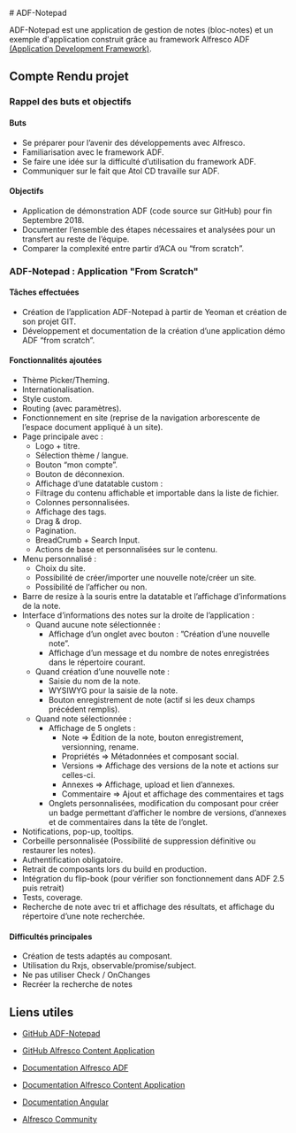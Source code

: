 # ADF-Notepad

ADF-Notepad est une application de gestion de notes (bloc-notes) et un exemple d'application construit grâce au framework Alfresco ADF [(Application Development Framework)](https://github.com/Alfresco/alfresco-ng2-components).

## Compte Rendu projet

### Rappel des buts et objectifs

#### Buts
- Se préparer pour l’avenir des développements avec Alfresco.
- Familiarisation avec le framework ADF.
- Se faire une idée sur la difficulté d’utilisation du framework ADF.
- Communiquer sur le fait que Atol CD travaille sur ADF.

#### Objectifs
- Application de démonstration ADF (code source sur GitHub) pour fin Septembre 2018.
- Documenter l’ensemble des étapes nécessaires et analysées pour un transfert au reste de l’équipe.
- Comparer la complexité entre partir d’ACA ou “from scratch”.

### ADF-Notepad : Application "From Scratch"

#### Tâches effectuées

- Création de l’application ADF-Notepad à partir de Yeoman et création de son projet GIT.
- Développement et documentation de la création d’une application démo ADF “from scratch”.

####  Fonctionnalités ajoutées

- Thème Picker/Theming.
- Internationalisation.
- Style custom.
- Routing (avec paramètres).
- Fonctionnement en site (reprise de la navigation arborescente de l’espace document appliqué à un site).
- Page principale avec :
    - Logo + titre.
    - Sélection thème / langue.
    - Bouton “mon compte”.
    - Bouton de déconnexion.
    - Affichage d’une datatable custom :
    - Filtrage du contenu affichable et importable dans la liste de fichier.
    - Colonnes personnalisées.
    - Affichage des tags.
    - Drag & drop.
    - Pagination.
    - BreadCrumb + Search Input.
    - Actions de base et personnalisées sur le contenu.
- Menu personnalisé :
    - Choix du site.
    - Possibilité de créer/importer une nouvelle note/créer un site.
    - Possibilité de l’afficher ou non.
- Barre de resize à la souris entre la datatable et l’affichage d’informations de la note.
- Interface d’informations des notes sur la droite de l’application :
    - Quand aucune note sélectionnée :
        - Affichage d’un onglet avec bouton : ”Création d’une nouvelle note”.
        - Affichage d’un message et du nombre de notes enregistrées dans le répertoire courant.
    - Quand création d’une nouvelle note :
        - Saisie du nom de la note.
        - WYSIWYG pour la saisie de la note.
        - Bouton enregistrement de note (actif si les deux champs précédent remplis).
    - Quand note sélectionnée :
        - Affichage de 5 onglets :
            - Note => Édition de la note, bouton enregistrement, versionning, rename.
            - Propriétés => Métadonnées et composant social.
            - Versions => Affichage des versions de la note et actions sur celles-ci.
            - Annexes => Affichage, upload et lien d’annexes.
            - Commentaire => Ajout et affichage des commentaires et tags
        - Onglets personnalisées, modification du composant pour créer un badge permettant d’afficher le nombre de versions, d’annexes et de commentaires dans la tête de l’onglet.
- Notifications, pop-up, tooltips.
- Corbeille personnalisée (Possibilité de suppression définitive ou restaurer les notes).
- Authentification obligatoire.
- Retrait de composants lors du build en production.
- Intégration du flip-book (pour vérifier son fonctionnement dans ADF 2.5 puis retrait)
- Tests, coverage.
- Recherche de note avec tri et affichage des résultats, et affichage du répertoire d’une note recherchée.

####  Difficultés principales

- Création de tests adaptés au composant.
- Utilisation du Rxjs, observable/promise/subject.
- Ne pas utiliser Check / OnChanges
- Recréer la recherche de notes

## Liens utiles

- [GitHub ADF-Notepad](https://github.com/nbarithel/adf-notepad)

- [GitHub Alfresco Content Application](https://github.com/Alfresco/alfresco-content-app)

- [Documentation Alfresco ADF](https://alfresco.github.io/adf-component-catalog/index.html)

- [Documentation Alfresco Content Application](https://github.com/Alfresco/alfresco-content-app/tree/master/docs)

- [Documentation Angular](https://angular.io/docs)

- [Alfresco Community](https://community.alfresco.com/community/application-development-framework)